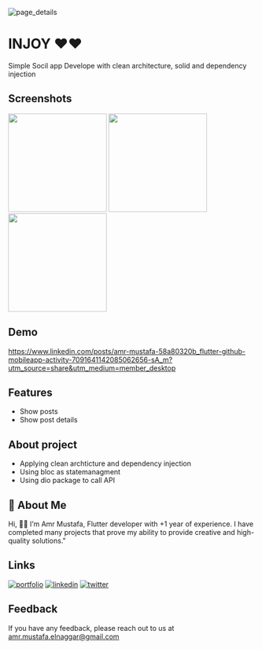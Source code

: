 ![page_details](https://github.com/amrmustafa02/route_mobile_task/assets/78182930/d329008d-c8b1-4fc1-acfc-30934ccfeea8)
# INJOY ♥️♥️
Simple Socil app Develope with clean architecture, solid and dependency injection 


## Screenshots

<img src="https://github.com/amrmustafa02/route_mobile_task/assets/78182930/b41ada9a-97e0-4010-8d4c-24bc28937338" width="200">
<img src="https://github.com/amrmustafa02/route_mobile_task/assets/78182930/6f0b5c53-b0e1-420e-8f8e-1548a034be7a" width="200">
<img src="https://github.com/amrmustafa02/route_mobile_task/assets/78182930/f6e8dbaa-aacb-4de0-ba40-fc9e4680a444" width="200">

## Demo
https://www.linkedin.com/posts/amr-mustafa-58a80320b_flutter-github-mobileapp-activity-7091641142085062656-sA_m?utm_source=share&utm_medium=member_desktop


## Features

- Show posts 
- Show post details 

  
## About project
- Applying clean archticture and dependency injection
- Using bloc as statemanagment
- Using dio package to call API 


## 🚀 About Me
Hi, 👋👋 I’m Amr Mustafa, Flutter developer with +1 year of experience. I have completed many projects that prove my ability to provide creative and high-quality solutions."


## Links
[![portfolio](https://img.shields.io/badge/my_portfolio-000?style=for-the-badge&logo=ko-fi&logoColor=white)](https://amr-mustafa-mysite.vercel.app/#/)
[![linkedin](https://img.shields.io/badge/linkedin-0A66C2?style=for-the-badge&logo=linkedin&logoColor=white)](https://www.linkedin.com/in/amr-mustafa-58a80320b/)
[![twitter](https://img.shields.io/badge/twitter-1DA1F2?style=for-the-badge&logo=twitter&logoColor=white)](https://twitter.com/amrmust33458502)


## Feedback

If you have any feedback, please reach out to us at amr.mustafa.elnaggar@gmail.com


